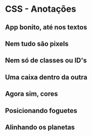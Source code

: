 # CSS - Anotações

## App bonito, até nos textos



## Nem tudo são pixels



## Nem só de classes ou ID's



## Uma caixa dentro da outra



## Agora sim, cores



## Posicionando foguetes



## Alinhando os planetas